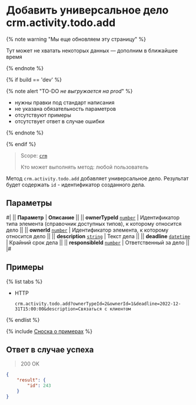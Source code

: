 # Добавить универсальное дело crm.activity.todo.add

{% note warning "Мы еще обновляем эту страницу" %}

Тут может не хватать некоторых данных — дополним в ближайшее время

{% endnote %}

{% if build == 'dev' %}

{% note alert "TO-DO _не выгружается на prod_" %}

- нужны правки под стандарт написания
- не указана обязательность параметров
- отсутствуют примеры
- отсутствует ответ в случае ошибки

{% endnote %}

{% endif %}

> Scope: [`crm`](../../../scopes/permissions.md)
>
> Кто может выполнять метод: любой пользователь

Метод `crm.activity.todo.add` добавляет универсальное дело. Результат будет содержать `id` - идентификатор созданного дела.

## Параметры

#|
|| **Параметр** | **Описание** ||
|| **ownerTypeId**
[`number`](../../../data-types.md) | Идентификатор типа элемента (справочник доступных типов), к которому относится дело ||
|| **ownerId**
[`number`](../../../data-types.md) | Идентификатор элемента, к которому относится дело ||
|| **description**
[`string`](../../../data-types.md) | Текст дела ||
|| **deadline**
[`datetime`](../../../data-types.md) | Крайний срок дела ||
|| **responsibleId**
[`number`](../../../data-types.md) | Ответственный за дело ||
|#

## Примеры

{% list tabs %}

- HTTP

    ```http
    crm.activity.todo.add?ownerTypeId=2&ownerId=1&deadline=2022-12-31T15:00:00&description=Связаться с клиентом
    ```

{% endlist %}

{% include [Сноска о примерах](../../../../_includes/examples.md) %}

## Ответ в случае успеха

> 200 OK
```json
{
    "result": {
        "id": 243
    }
}
```